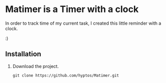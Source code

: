 # Matimer is a Timer with a clock

In order to track time of my current task, I created this little reminder with a clock. 

:)

## Installation

1. Download the project.

   ```
   git clone https://github.com/hyptos/Matimer.git
   ```

